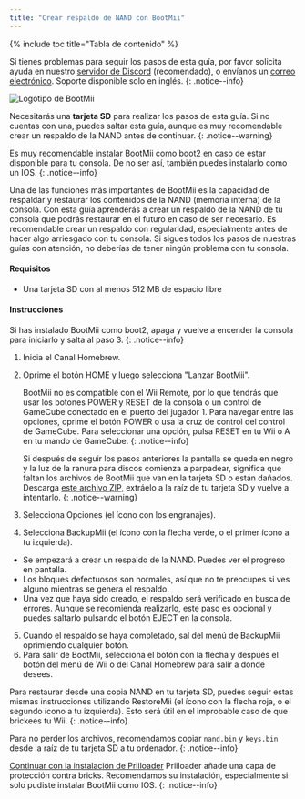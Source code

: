 ```yaml
---
title: "Crear respaldo de NAND con BootMii"
---
```


{% include toc title="Tabla de contenido" %}

Si tienes problemas para seguir los pasos de esta guía, por favor solicita ayuda en nuestro [servidor de Discord](https://discord.gg/rc24) (recomendado), o envíanos un [correo electrónico](mailto:support@riiconnect24.net). Soporte disponible solo en inglés.
{: .notice--info}

![Logotipo de BootMii](/images/bootmii.png)

Necesitarás una **tarjeta SD** para realizar los pasos de esta guía. Si no cuentas con una, puedes saltar esta guía, aunque es muy recomendable crear un respaldo de la NAND antes de continuar.
{: .notice--warning}

Es muy recomendable instalar BootMii como boot2 en caso de estar disponible para tu consola. De no ser así, también puedes instalarlo como un IOS.
{: .notice--info}

Una de las funciones más importantes de BootMii es la capacidad de respaldar y restaurar los contenidos de la NAND (memoria interna) de la consola. Con esta guía aprenderás a crear un respaldo de la NAND de tu consola que podrás restaurar en el futuro en caso de ser necesario. Es recomendable crear un respaldo con regularidad, especialmente antes de hacer algo arriesgado con tu consola. Si sigues todos los pasos de nuestras guías con atención, no deberías de tener ningún problema con tu consola.

#### Requisitos
* Una tarjeta SD con al menos 512 MB de espacio libre

#### Instrucciones
Si has instalado BootMii como boot2, apaga y vuelve a encender la consola para iniciarlo y salta al paso 3.
{: .notice--info}
1. Inicia el Canal Homebrew.
2. Oprime el botón HOME y luego selecciona "Lanzar BootMii".

    BootMii no es compatible con el Wii Remote, por lo que tendrás que usar los botones POWER y RESET de la consola o un control de GameCube conectado en el puerto del jugador 1. Para navegar entre las opciones, oprime el botón POWER o usa la cruz de control del control de GameCube. Para seleccionar una opción, pulsa RESET en tu Wii o A en tu mando de GameCube.
    {: .notice--info}


    Si después de seguir los pasos anteriores la pantalla se queda en negro y la luz de la ranura para discos comienza a parpadear, significa que faltan los archivos de BootMii que van en la tarjeta SD o están dañados. Descarga [este archivo ZIP,](https://static.hackmii.com/bootmii_sd_files.zip) extráelo a la raíz de tu tarjeta SD y vuelve a intentarlo.
    {: .notice--warning}

3. Selecciona Opciones (el ícono con los engranajes).
4. Selecciona BackupMii (el ícono con la flecha verde, o el primer ícono a tu izquierda).
- Se empezará a crear un respaldo de la NAND. Puedes ver el progreso en pantalla.
- Los bloques defectuosos son normales, así que no te preocupes si ves alguno mientras se genera el respaldo.
- Una vez que haya sido creado, el respaldo será verificado en busca de errores. Aunque se recomienda realizarlo, este paso es opcional y puedes saltarlo pulsando el botón EJECT en la consola.
5. Cuando el respaldo se haya completado, sal del menú de BackupMii oprimiendo cualquier botón.
6. Para salir de BootMii, selecciona el botón con la flecha y después el botón del menú de Wii o del Canal Homebrew para salir a donde desees.

Para restaurar desde una copia NAND en tu tarjeta SD, puedes seguir estas mismas instrucciones utilizando RestoreMii (el ícono con la flecha roja, o el segundo ícono a tu izquierda). Esto será útil en el improbable caso de que brickees tu Wii.
{: .notice--info}

Para no perder los archivos, recomendamos copiar `nand.bin` y `keys.bin` desde la raíz de tu tarjeta SD a tu ordenador.
{: .notice--info}

[Continuar con la instalación de Priiloader](priiloader) Priiloader añade una capa de protección contra bricks. Recomendamos su instalación, especialmente si solo pudiste instalar BootMii como IOS.
{: .notice--info}
